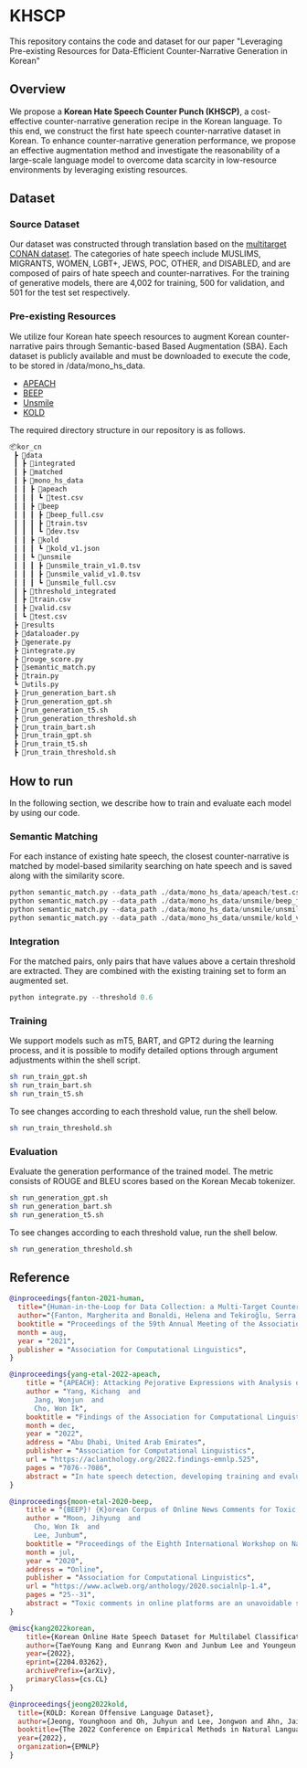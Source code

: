 # KHSCP
This repository contains the code and dataset for our paper "Leveraging Pre-existing Resources for Data-Efficient Counter-Narrative Generation in Korean"

## Overview

We propose a **Korean Hate Speech Counter Punch (KHSCP)**, a cost-effective counter-narrative generation recipe in the Korean language. To this end, we construct the first hate speech counter-narrative dataset in Korean. To enhance counter-narrative generation performance, we propose an effective augmentation method and investigate the reasonability of a large-scale language model to overcome data scarcity in low-resource environments by leveraging existing resources. 



## Dataset

### Source Dataset
Our dataset was constructed through translation based on the [multitarget CONAN dataset](https://aclanthology.org/2021.acl-long.250/). The categories of hate speech include MUSLIMS, MIGRANTS, WOMEN, LGBT+, JEWS, POC, OTHER, and DISABLED, and are composed of pairs of hate speech and counter-narratives. For the training of generative models, there are 4,002 for training, 500 for validation, and 501 for the test set respectively.

### Pre-existing Resources
We utilize four Korean hate speech resources to augment Korean counter-narrative pairs through Semantic-based Based Augmentation (SBA). Each dataset is publicly available and must be downloaded to execute the code, to be stored in /data/mono_hs_data.
  - [APEACH](https://aclanthology.org/2022.findings-emnlp.525/)
  - [BEEP](https://aclanthology.org/2020.socialnlp-1.4/)
  - [Unsmile](https://arxiv.org/abs/2204.03262)
  - [KOLD](https://aclanthology.org/2022.emnlp-main.744/)

The required directory structure in our repository is as follows.

```bash
📦kor_cn
 ┣ 📂data
 ┃ ┣ 📂integrated
 ┃ ┣ 📂matched
 ┃ ┣ 📂mono_hs_data
 ┃ ┃ ┣ 📂apeach
 ┃ ┃ ┃ ┗ 📜test.csv
 ┃ ┃ ┣ 📂beep
 ┃ ┃ ┃ ┣ 📜beep_full.csv
 ┃ ┃ ┃ ┣ 📜train.tsv
 ┃ ┃ ┃ ┗ 📜dev.tsv
 ┃ ┃ ┣ 📂kold
 ┃ ┃ ┃ ┗ 📜kold_v1.json
 ┃ ┃ ┗ 📂unsmile
 ┃ ┃ ┃ ┣ 📜unsmile_train_v1.0.tsv
 ┃ ┃ ┃ ┣ 📜unsmile_valid_v1.0.tsv
 ┃ ┃ ┃ ┗ 📜unsmile_full.csv
 ┃ ┣ 📂threshold_integrated
 ┃ ┣ 📜train.csv
 ┃ ┣ 📜valid.csv
 ┃ ┗ 📜test.csv
 ┣ 📂results
 ┣ 📜dataloader.py
 ┣ 📜generate.py
 ┣ 📜integrate.py
 ┣ 📜rouge_score.py
 ┣ 📜semantic_match.py 
 ┣ 📜train.py
 ┗ 📜utils.py
 ┣ 📜run_generation_bart.sh
 ┣ 📜run_generation_gpt.sh
 ┣ 📜run_generation_t5.sh
 ┣ 📜run_generation_threshold.sh
 ┣ 📜run_train_bart.sh
 ┣ 📜run_train_gpt.sh
 ┣ 📜run_train_t5.sh
 ┣ 📜run_train_threshold.sh
```


## How to run
In the following section, we describe how to train and evaluate each model by using our code.

### Semantic Matching
For each instance of existing hate speech, the closest counter-narrative is matched by model-based similarity searching on hate speech and is saved along with the similarity score.
```python
python semantic_match.py --data_path ./data/mono_hs_data/apeach/test.csv
python semantic_match.py --data_path ./data/mono_hs_data/unsmile/beep_full.csv
python semantic_match.py --data_path ./data/mono_hs_data/unsmile/unsmile_full.csv
python semantic_match.py --data_path ./data/mono_hs_data/unsmile/kold_v1.json
```

### Integration
For the matched pairs, only pairs that have values above a certain threshold are extracted. They are combined with the existing training set to form an augmented set.
```python
python integrate.py --threshold 0.6
```

### Training
We support models such as mT5, BART, and GPT2 during the learning process, and it is possible to modify detailed options through argument adjustments within the shell script.
```bash
sh run_train_gpt.sh
sh run_train_bart.sh
sh run_train_t5.sh
```

To see changes according to each threshold value, run the shell below.
```bash
sh run_train_threshold.sh
```

### Evaluation
Evaluate the generation performance of the trained model. The metric consists of ROUGE and BLEU scores based on the Korean Mecab tokenizer.
```bash
sh run_generation_gpt.sh
sh run_generation_bart.sh
sh run_generation_t5.sh
```

To see changes according to each threshold value, run the shell below.
```bash
sh run_generation_threshold.sh
```


## Reference
```bibtex
@inproceedings{fanton-2021-human,
  title="{Human-in-the-Loop for Data Collection: a Multi-Target Counter Narrative Dataset to Fight Online Hate Speech}",
  author="{Fanton, Margherita and Bonaldi, Helena and Tekiroğlu, Serra Sinem and Guerini, Marco}",
  booktitle = "Proceedings of the 59th Annual Meeting of the Association for Computational Linguistics",
  month = aug,
  year = "2021",
  publisher = "Association for Computational Linguistics",
}
```
```bibtex
@inproceedings{yang-etal-2022-apeach,
    title = "{APEACH}: Attacking Pejorative Expressions with Analysis on Crowd-Generated Hate Speech Evaluation Datasets",
    author = "Yang, Kichang  and
      Jang, Wonjun  and
      Cho, Won Ik",
    booktitle = "Findings of the Association for Computational Linguistics: EMNLP 2022",
    month = dec,
    year = "2022",
    address = "Abu Dhabi, United Arab Emirates",
    publisher = "Association for Computational Linguistics",
    url = "https://aclanthology.org/2022.findings-emnlp.525",
    pages = "7076--7086",
    abstract = "In hate speech detection, developing training and evaluation datasets across various domains is the critical issue. Whereas, major approaches crawl social media texts and hire crowd-workers to annotate the data. Following this convention often restricts the scope of pejorative expressions to a single domain lacking generalization. Sometimes domain overlap between training corpus and evaluation set overestimate the prediction performance when pretraining language models on low-data language. To alleviate these problems in Korean, we propose APEACH that asks unspecified users to generate hate speech examples followed by minimal post-labeling. We find that APEACH can collect useful datasets that are less sensitive to the lexical overlaps between the pretraining corpus and the evaluation set, thereby properly measuring the model performance.",
}
```
```bibtex
@inproceedings{moon-etal-2020-beep,
    title = "{BEEP}! {K}orean Corpus of Online News Comments for Toxic Speech Detection",
    author = "Moon, Jihyung  and
      Cho, Won Ik  and
      Lee, Junbum",
    booktitle = "Proceedings of the Eighth International Workshop on Natural Language Processing for Social Media",
    month = jul,
    year = "2020",
    address = "Online",
    publisher = "Association for Computational Linguistics",
    url = "https://www.aclweb.org/anthology/2020.socialnlp-1.4",
    pages = "25--31",
    abstract = "Toxic comments in online platforms are an unavoidable social issue under the cloak of anonymity. Hate speech detection has been actively done for languages such as English, German, or Italian, where manually labeled corpus has been released. In this work, we first present 9.4K manually labeled entertainment news comments for identifying Korean toxic speech, collected from a widely used online news platform in Korea. The comments are annotated regarding social bias and hate speech since both aspects are correlated. The inter-annotator agreement Krippendorff{'}s alpha score is 0.492 and 0.496, respectively. We provide benchmarks using CharCNN, BiLSTM, and BERT, where BERT achieves the highest score on all tasks. The models generally display better performance on bias identification, since the hate speech detection is a more subjective issue. Additionally, when BERT is trained with bias label for hate speech detection, the prediction score increases, implying that bias and hate are intertwined. We make our dataset publicly available and open competitions with the corpus and benchmarks.",
}
```
```bibtex
@misc{kang2022korean,
    title={Korean Online Hate Speech Dataset for Multilabel Classification: How Can Social Science Aid Developing Better Hate Speech Dataset?},
    author={TaeYoung Kang and Eunrang Kwon and Junbum Lee and Youngeun Nam and Junmo Song and JeongKyu Suh},
    year={2022},
    eprint={2204.03262},
    archivePrefix={arXiv},
    primaryClass={cs.CL}
}
```
```bibtex
@inproceedings{jeong2022kold,
  title={KOLD: Korean Offensive Language Dataset},
  author={Jeong, Younghoon and Oh, Juhyun and Lee, Jongwon and Ahn, Jaimeen and Moon, Jihyung and Park, Sungjoon and Oh, Alice Haeyun},
  booktitle={The 2022 Conference on Empirical Methods in Natural Language Processing, EMNLP 2022},
  year={2022},
  organization={EMNLP}
}
```

